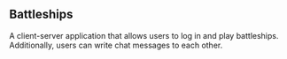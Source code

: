 ## Battleships
A client-server application that allows users to log in and play battleships. Additionally, users can write chat messages to each other.

